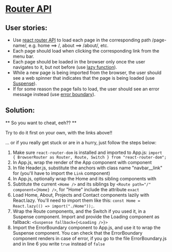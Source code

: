 # [Router API](https://reacttraining.com/react-router/web/guides/quick-start)

## User stories:

- Use [react router API](https://reacttraining.com/react-router/web/guides/quick-start) to load each page in the corresponding path /page-name/, e.g. home ==> /, about ==> /about/, etc.
- Each page should load when clicking the corresponding link from the menu bar.
- Each page should be loaded in the browser only once the user navigates to it, but not before (use [lazy function](https://reactjs.org/docs/code-splitting.html#reactlazy)).
- While a new page is being imported from the browser, the user should see a web spinner that indicates that the page is being loaded (use [Suspense](https://reactjs.org/docs/code-splitting.html#suspense)).
- If for some reason the page fails to load, the user should see an error message instead (use [error boundary](https://reactjs.org/docs/code-splitting.html#error-boundaries)).

## Solution:

** So you want to cheat, eeh?? **

Try to do it first on your own, with the links above!!

... or if you really get stuck or are in a hurry, just follow the steps below:

1. Make sure `react-router-dom` is installed and imported to App.js:
`import { BrowserRouter as Router, Route, Switch } from "react-router-dom";`
1. In App.js, wrap the render of the App component with <Router> component
1. In file Header.js, substitute the anchors with class name "navbar__link" for <Link to="/pathName" /> (you'll have to import the `Link` component)
1. In App.js, optionally wrap the Home and its sibling components with <Switch>
1. Subtitute the current `<Home />` and its siblings by `<Route path="/" component={Home} />`, for "Home" include the attribute `exact`
1. Load Home, About, Projects and Contact components lazily with React.lazy. You'll need to import them like this: `const Home = React.lazy(() => import("./Home"));`.
1. Wrap the Route components, and the Switch if you used it, in a Suspense component. Import and provide the Loading component as fallback: `<Suspense fallback={<Loading />}>`
1. Import the ErrorBoundary component to App.js, and use it to wrap the Suspense component. You can check that the ErrorBoundary component renders in case of error, if you go to the file ErrorBoundary.js and in line 6 you write `true` instead of `false`